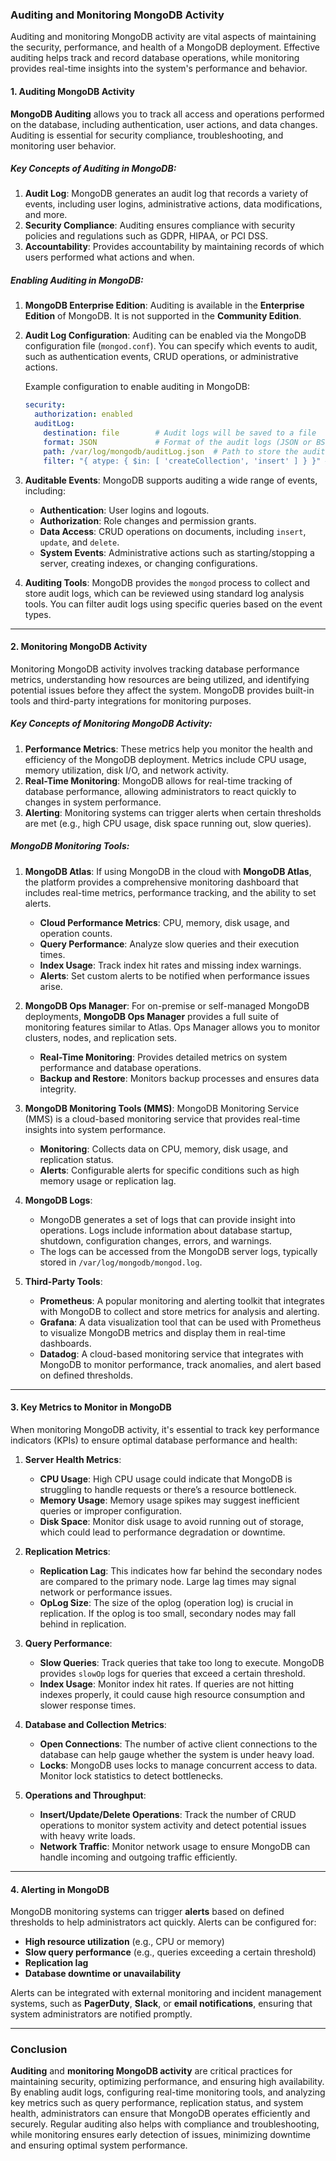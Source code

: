 ### **Auditing and Monitoring MongoDB Activity**

Auditing and monitoring MongoDB activity are vital aspects of maintaining the security, performance, and health of a MongoDB deployment. Effective auditing helps track and record database operations, while monitoring provides real-time insights into the system's performance and behavior.

#### **1. Auditing MongoDB Activity**

**MongoDB Auditing** allows you to track all access and operations performed on the database, including authentication, user actions, and data changes. Auditing is essential for security compliance, troubleshooting, and monitoring user behavior.

##### **Key Concepts of Auditing in MongoDB:**
1. **Audit Log**: MongoDB generates an audit log that records a variety of events, including user logins, administrative actions, data modifications, and more.
2. **Security Compliance**: Auditing ensures compliance with security policies and regulations such as GDPR, HIPAA, or PCI DSS.
3. **Accountability**: Provides accountability by maintaining records of which users performed what actions and when.

##### **Enabling Auditing in MongoDB:**

1. **MongoDB Enterprise Edition**: Auditing is available in the **Enterprise Edition** of MongoDB. It is not supported in the **Community Edition**.
   
2. **Audit Log Configuration**:
   Auditing can be enabled via the MongoDB configuration file (`mongod.conf`). You can specify which events to audit, such as authentication events, CRUD operations, or administrative actions.

   Example configuration to enable auditing in MongoDB:

   ```yaml
   security:
     authorization: enabled
     auditLog:
       destination: file        # Audit logs will be saved to a file
       format: JSON             # Format of the audit logs (JSON or BSON)
       path: /var/log/mongodb/auditLog.json  # Path to store the audit log
       filter: "{ atype: { $in: [ 'createCollection', 'insert' ] } }" # Filter for specific events
   ```

3. **Auditable Events**: MongoDB supports auditing a wide range of events, including:
   - **Authentication**: User logins and logouts.
   - **Authorization**: Role changes and permission grants.
   - **Data Access**: CRUD operations on documents, including `insert`, `update`, and `delete`.
   - **System Events**: Administrative actions such as starting/stopping a server, creating indexes, or changing configurations.

4. **Auditing Tools**:
   MongoDB provides the `mongod` process to collect and store audit logs, which can be reviewed using standard log analysis tools. You can filter audit logs using specific queries based on the event types.

---

#### **2. Monitoring MongoDB Activity**

Monitoring MongoDB activity involves tracking database performance metrics, understanding how resources are being utilized, and identifying potential issues before they affect the system. MongoDB provides built-in tools and third-party integrations for monitoring purposes.

##### **Key Concepts of Monitoring MongoDB Activity:**
1. **Performance Metrics**: These metrics help you monitor the health and efficiency of the MongoDB deployment. Metrics include CPU usage, memory utilization, disk I/O, and network activity.
2. **Real-Time Monitoring**: MongoDB allows for real-time tracking of database performance, allowing administrators to react quickly to changes in system performance.
3. **Alerting**: Monitoring systems can trigger alerts when certain thresholds are met (e.g., high CPU usage, disk space running out, slow queries).

##### **MongoDB Monitoring Tools**:

1. **MongoDB Atlas**: If using MongoDB in the cloud with **MongoDB Atlas**, the platform provides a comprehensive monitoring dashboard that includes real-time metrics, performance tracking, and the ability to set alerts.
   - **Cloud Performance Metrics**: CPU, memory, disk usage, and operation counts.
   - **Query Performance**: Analyze slow queries and their execution times.
   - **Index Usage**: Track index hit rates and missing index warnings.
   - **Alerts**: Set custom alerts to be notified when performance issues arise.

2. **MongoDB Ops Manager**: For on-premise or self-managed MongoDB deployments, **MongoDB Ops Manager** provides a full suite of monitoring features similar to Atlas. Ops Manager allows you to monitor clusters, nodes, and replication sets.
   - **Real-Time Monitoring**: Provides detailed metrics on system performance and database operations.
   - **Backup and Restore**: Monitors backup processes and ensures data integrity.

3. **MongoDB Monitoring Tools (MMS)**: MongoDB Monitoring Service (MMS) is a cloud-based monitoring service that provides real-time insights into system performance.
   - **Monitoring**: Collects data on CPU, memory, disk usage, and replication status.
   - **Alerts**: Configurable alerts for specific conditions such as high memory usage or replication lag.

4. **MongoDB Logs**:
   - MongoDB generates a set of logs that can provide insight into operations. Logs include information about database startup, shutdown, configuration changes, errors, and warnings.
   - The logs can be accessed from the MongoDB server logs, typically stored in `/var/log/mongodb/mongod.log`.

5. **Third-Party Tools**:
   - **Prometheus**: A popular monitoring and alerting toolkit that integrates with MongoDB to collect and store metrics for analysis and alerting.
   - **Grafana**: A data visualization tool that can be used with Prometheus to visualize MongoDB metrics and display them in real-time dashboards.
   - **Datadog**: A cloud-based monitoring service that integrates with MongoDB to monitor performance, track anomalies, and alert based on defined thresholds.

---

#### **3. Key Metrics to Monitor in MongoDB**

When monitoring MongoDB activity, it's essential to track key performance indicators (KPIs) to ensure optimal database performance and health:

1. **Server Health Metrics**:
   - **CPU Usage**: High CPU usage could indicate that MongoDB is struggling to handle requests or there’s a resource bottleneck.
   - **Memory Usage**: Memory usage spikes may suggest inefficient queries or improper configuration.
   - **Disk Space**: Monitor disk usage to avoid running out of storage, which could lead to performance degradation or downtime.
   
2. **Replication Metrics**:
   - **Replication Lag**: This indicates how far behind the secondary nodes are compared to the primary node. Large lag times may signal network or performance issues.
   - **OpLog Size**: The size of the oplog (operation log) is crucial in replication. If the oplog is too small, secondary nodes may fall behind in replication.
   
3. **Query Performance**:
   - **Slow Queries**: Track queries that take too long to execute. MongoDB provides `slowOp` logs for queries that exceed a certain threshold.
   - **Index Usage**: Monitor index hit rates. If queries are not hitting indexes properly, it could cause high resource consumption and slower response times.

4. **Database and Collection Metrics**:
   - **Open Connections**: The number of active client connections to the database can help gauge whether the system is under heavy load.
   - **Locks**: MongoDB uses locks to manage concurrent access to data. Monitor lock statistics to detect bottlenecks.
   
5. **Operations and Throughput**:
   - **Insert/Update/Delete Operations**: Track the number of CRUD operations to monitor system activity and detect potential issues with heavy write loads.
   - **Network Traffic**: Monitor network usage to ensure MongoDB can handle incoming and outgoing traffic efficiently.
   
---

#### **4. Alerting in MongoDB**

MongoDB monitoring systems can trigger **alerts** based on defined thresholds to help administrators act quickly. Alerts can be configured for:
- **High resource utilization** (e.g., CPU or memory)
- **Slow query performance** (e.g., queries exceeding a certain threshold)
- **Replication lag**
- **Database downtime or unavailability**

Alerts can be integrated with external monitoring and incident management systems, such as **PagerDuty**, **Slack**, or **email notifications**, ensuring that system administrators are notified promptly.

---

### **Conclusion**

**Auditing** and **monitoring MongoDB activity** are critical practices for maintaining security, optimizing performance, and ensuring high availability. By enabling audit logs, configuring real-time monitoring tools, and analyzing key metrics such as query performance, replication status, and system health, administrators can ensure that MongoDB operates efficiently and securely. Regular auditing also helps with compliance and troubleshooting, while monitoring ensures early detection of issues, minimizing downtime and ensuring optimal system performance.